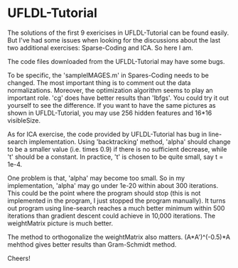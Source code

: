 # UFLDL-Tutorial

The solutions of the first 9 exericises in UFLDL-Tutorial can be found easily. But I've had some issues when looking for the discussions about the last two additional exercises: Sparse-Coding and ICA. So here I am.

The code files downloaded from the UFLDL-Tutorial may have some bugs.

To be specific, the 'sampleIMAGES.m' in Spares-Coding needs to be changed. The most important thing is to comment out the data normalizations. Moreover, the optimization algorithm seems to play an important role. 'cg' does have better results than 'lbfgs'. You could try it out yourself to see the difference. If you want to have the same pictures as shown in UFLDL-Tutorial, you may use 256 hidden features and 16*16 visibleSize.

As for ICA exercise, the code provided by UFLDL-Tutorial has bug in line-search implementation. Using 'backtracking' method, 'alpha' should change to be a smaller value (i.e. times 0.9) if there is no sufficient decrease, while 't' should be a constant. In practice, 't' is chosen to be quite small, say t = 1e-4.

One problem is that, 'alpha' may become too small. So in my implementation, 'alpha' may go under 1e-20 within about 300 iterations. This could be the point where the program should stop (this is not implemented in the program, I just stopped the program manually). It turns out program using line-search reaches a much better minimum within 500 iterations than gradient descent could achieve in 10,000 iterations. The weightMatrix picture is much better.

The method to orthogonalize the weightMatrix also matters. (A\*A')^(-0.5)\*A mehthod gives better results than Gram-Schmidt method.

Cheers!
